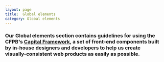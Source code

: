 ```yaml
---
layout: page
title:  Global elements
category: Global elements
---
```


### Our Global elements section contains guidelines for using the CFPB's [Capital Framework](https://cfpb.github.io/capital-framework/), a set of front-end components built by in-house designers and developers to help us create visually-consistent web products as easily as possible. 
